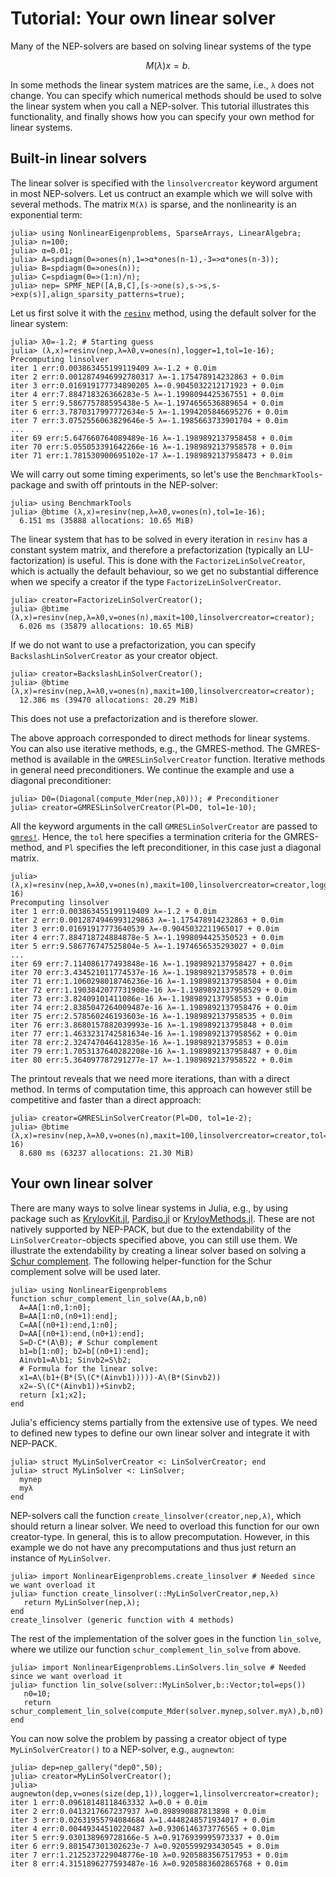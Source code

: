 # Tutorial: Your own linear solver

Many of the NEP-solvers are based on solving linear systems of
the type
```math
M(λ)x=b.
```
In some methods the linear system matrices are the same, i.e., ``λ`` does not
change.
You can specify which numerical methods should be used to solve the linear system when you call a
NEP-solver. This tutorial illustrates this functionality,
and finally shows how you can specify your own method for linear systems.

## Built-in linear solvers

The linear solver is specified with the `linsolvercreator` keyword argument
in most NEP-solvers.
Let us contruct an example which we will solve with several methods.
The matrix ``M(λ)`` is sparse, and the nonlinearity is an exponential term:
```julia-repl
julia> using NonlinearEigenproblems, SparseArrays, LinearAlgebra;
julia> n=100;
julia> α=0.01;
julia> A=spdiagm(0=>ones(n),1=>α*ones(n-1),-3=>α*ones(n-3));
julia> B=spdiagm(0=>ones(n));
julia> C=spdiagm(0=>(1:n)/n);
julia> nep= SPMF_NEP([A,B,C],[s->one(s),s->s,s->exp(s)],align_sparsity_patterns=true);
```
Let us first solve it with the  [`resinv`](@ref) method, using the default solver for the linear system:
```julia-repl
julia> λ0=-1.2; # Starting guess
julia> (λ,x)=resinv(nep,λ=λ0,v=ones(n),logger=1,tol=1e-16);
Precomputing linsolver
iter 1 err:0.003863455199119409 λ=-1.2 + 0.0im
iter 2 err:0.0012874946992780317 λ=-1.175478914232863 + 0.0im
iter 3 err:0.016919177734890205 λ=-0.9045032212171923 + 0.0im
iter 4 err:7.884718326366283e-5 λ=-1.1998094425367551 + 0.0im
iter 5 err:9.586775788595438e-5 λ=-1.1974656536889654 + 0.0im
iter 6 err:3.7870317997772634e-5 λ=-1.1994205846695276 + 0.0im
iter 7 err:3.0752556063829646e-5 λ=-1.1985663733901704 + 0.0im
...
iter 69 err:5.647660764089489e-16 λ=-1.1989892137958458 + 0.0im
iter 70 err:5.055053391642266e-16 λ=-1.1989892137958578 + 0.0im
iter 71 err:1.781530900695102e-17 λ=-1.1989892137958473 + 0.0im
```
We will carry out some timing experiments, so let's
use the `BenchmarkTools`-package and swith off printouts in
the NEP-solver:
```julia-repl
julia> using BenchmarkTools
julia> @btime (λ,x)=resinv(nep,λ=λ0,v=ones(n),tol=1e-16);
  6.151 ms (35888 allocations: 10.65 MiB)
```
The linear system that has to be solved in every iteration
in `resinv` has a constant system matrix, and
therefore a prefactorization (typically an LU-factorization)
is useful. This is done with the `FactorizeLinSolveCreator`,
which is actually the default behaviour, so we
get no substantial difference when we specify
a creator if the type `FactorizeLinSolverCreator`.
```julia-repl
julia> creator=FactorizeLinSolverCreator();
julia> @btime (λ,x)=resinv(nep,λ=λ0,v=ones(n),maxit=100,linsolvercreator=creator);
  6.026 ms (35879 allocations: 10.65 MiB)
```
If we do not want to use a prefactorization, you can specify
`BackslashLinSolverCreator` as your creator object.
```julia-repl
julia> creator=BackslashLinSolverCreator();
julia> @btime (λ,x)=resinv(nep,λ=λ0,v=ones(n),maxit=100,linsolvercreator=creator);
  12.386 ms (39470 allocations: 20.29 MiB)
```
This does not use a prefactorization and is therefore slower.


The above approach corresponded to direct methods for linear systems.
You can also use iterative methods, e.g., the GMRES-method.
The GMRES-method is available in the `GMRESLinSolverCreator`
function. Iterative methods in general need preconditioners.
We continue the example and use a diagonal preconditioner:
```julia-repl
julia> D0=(Diagonal(compute_Mder(nep,λ0))); # Preconditioner
julia> creator=GMRESLinSolverCreator(Pl=D0, tol=1e-10);
```
All the keyword arguments in the call `GMRESLinSolverCreator`
are passed to
[`gmres!`](https://juliamath.github.io/IterativeSolvers.jl/stable/linear_systems/gmres/).
Hence, the `tol` here  specifies a termination criteria for the GMRES-method,
and `Pl` specifies the left preconditioner, in this case just a diagonal matrix.
```julia-repl
julia> (λ,x)=resinv(nep,λ=λ0,v=ones(n),maxit=100,linsolvercreator=creator,logger=1,tol=1e-16)
Precomputing linsolver
iter 1 err:0.003863455199119409 λ=-1.2 + 0.0im
iter 2 err:0.0012874946993129863 λ=-1.175478914232863 + 0.0im
iter 3 err:0.01691917773640539 λ=-0.9045032211965017 + 0.0im
iter 4 err:7.884718724884878e-5 λ=-1.1998094425350523 + 0.0im
iter 5 err:9.586776747525804e-5 λ=-1.1974656535293027 + 0.0im
...
iter 69 err:7.114086177493848e-16 λ=-1.1989892137958427 + 0.0im
iter 70 err:3.434521011774537e-16 λ=-1.1989892137958578 + 0.0im
iter 71 err:1.1060298018746236e-16 λ=-1.1989892137958504 + 0.0im
iter 72 err:1.1903842077731908e-16 λ=-1.1989892137958529 + 0.0im
iter 73 err:3.82409101411086e-16 λ=-1.1989892137958553 + 0.0im
iter 74 err:2.8385047264009487e-16 λ=-1.1989892137958476 + 0.0im
iter 75 err:2.578560246193603e-16 λ=-1.1989892137958535 + 0.0im
iter 76 err:3.8680157882039993e-16 λ=-1.198989213795848 + 0.0im
iter 77 err:1.4633231742581634e-16 λ=-1.1989892137958562 + 0.0im
iter 78 err:2.324747046412835e-16 λ=-1.198989213795853 + 0.0im
iter 79 err:1.7053137640282208e-16 λ=-1.1989892137958487 + 0.0im
iter 80 err:5.364097787291277e-17 λ=-1.1989892137958522 + 0.0im
```
The printout reveals that we need more iterations, than with a
direct method. In terms of computation
time, this approach can however still be competitive
and faster than a direct approach:
```julia-repl
julia> creator=GMRESLinSolverCreator(Pl=D0, tol=1e-2);
julia> @btime (λ,x)=resinv(nep,λ=λ0,v=ones(n),maxit=100,linsolvercreator=creator,tol=1e-16)
  8.680 ms (63237 allocations: 21.30 MiB)
```

## Your own linear solver

There are many ways to solve linear systems in Julia, e.g.,
by using package such as [KrylovKit.jl](https://github.com/Jutho/KrylovKit.jl),
[Pardiso.jl](https://github.com/JuliaSparse/Pardiso.jl)
or [KrylovMethods.jl](https://github.com/JuliaInv/KrylovMethods.jl).
These are not natively supported by NEP-PACK,
but due to the extendability of the `LinSolverCreator`-objects
specified above, you can still use them.
We illustrate the extendability by creating a linear solver
based on solving a [Schur complement](https://en.wikipedia.org/wiki/Schur_complement).
The following helper-function
for the Schur complement solve will be used later. 
```julia-repl
julia> using NonlinearEigenproblems
function schur_complement_lin_solve(AA,b,n0)
  A=AA[1:n0,1:n0];
  B=AA[1:n0,(n0+1):end];
  C=AA[(n0+1):end,1:n0];
  D=AA[(n0+1):end,(n0+1):end];
  S=D-C*(A\B); # Schur complement
  b1=b[1:n0]; b2=b[(n0+1):end];
  Ainvb1=A\b1; Sinvb2=S\b2;
  # Formula for the linear solve:
  x1=A\(b1+(B*(S\(C*(Ainvb1)))))-A\(B*(Sinvb2))
  x2=-S\(C*(Ainvb1))+Sinvb2;
  return [x1;x2];
end
```

Julia's efficiency stems partially from the extensive use of types.
We need to defined new types to define our own linear solver
and integrate it with NEP-PACK.

```julia-repl
julia> struct MyLinSolverCreator <: LinSolverCreator; end
julia> struct MyLinSolver <: LinSolver;
  mynep
  myλ
end
```
NEP-solvers call the function `create_linsolver(creator,nep,λ)`,
which should return a linear solver. We need to overload this function
for our own creator-type.
In general, this is to allow precomputation.
However, in this example we do not have any precomputations and
thus just return an instance of `MyLinSolver`.
```julia-repl
julia> import NonlinearEigenproblems.create_linsolver # Needed since we want overload it
julia> function create_linsolver(::MyLinSolverCreator,nep,λ)
   return MyLinSolver(nep,λ);
end
create_linsolver (generic function with 4 methods)
```
The rest of the implementation of the solver goes in the function `lin_solve`, where we
utilize our function `schur_complement_lin_solve` from above.
```julia-repl
julia> import NonlinearEigenproblems.LinSolvers.lin_solve # Needed since we want overload it
julia> function lin_solve(solver::MyLinSolver,b::Vector;tol=eps())
   n0=10;
   return schur_complement_lin_solve(compute_Mder(solver.mynep,solver.myλ),b,n0)
end
```
You can now solve the problem by passing a creator object of type `MyLinSolverCreator()` to a
NEP-solver, e.g., `augnewton`:
```julia-repl
julia> dep=nep_gallery("dep0",50);
julia> creator=MyLinSolverCreator();
julia> augnewton(dep,v=ones(size(dep,1)),logger=1,linsolvercreator=creator);
iter 1 err:0.09618148118463332 λ=0.0 + 0.0im
iter 2 err:0.0413217667237937 λ=0.898990887813898 + 0.0im
iter 3 err:0.02631955794084684 λ=1.4448248571934017 + 0.0im
iter 4 err:0.00449344510220487 λ=0.9306146373776565 + 0.0im
iter 5 err:9.030138969728166e-5 λ=0.9176939995973337 + 0.0im
iter 6 err:9.801547301302623e-7 λ=0.9205599293430545 + 0.0im
iter 7 err:1.2125237229048776e-10 λ=0.9205883567517953 + 0.0im
iter 8 err:4.3151896277593487e-16 λ=0.9205883602865768 + 0.0im
```
